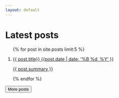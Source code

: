 ```yaml
---
layout: default
---
```

<h1 class="content__title">Latest posts</h1>
<ol class="posts">
  {% for post in site.posts limit:5 %}
    <li class="post">
      <a class="post__link" href="{{ post.url }}">
        <p class="post__title">
          {{ post.title}}
          <span class="post__date">
            {{post.date | date: '%B %d, %Y' }}
          </span>
        </p>
        <p class="post__summary">{{ post.summary }}</p>
      </a>
    </li>
  {% endfor %}
</ol>
<a href="/blog/"><button class="content__button">More posts</button></a>

